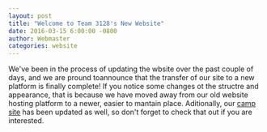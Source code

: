 ```yaml
---
layout: post
title: "Welcome to Team 3128's New Website"
date: 2016-03-15 6:00:00 -0800
author: Webmaster
categories: website
---
```

We've been in the process of updating the wbsite over the past couple of days, and we are pround toannounce that the transfer of our site to a new platform is finally complete! If you notice some changes ot the structre and appearance, that is because we have moved away from our old website hosting platform to a newer, easier to mantain place. Aditionally, our [camp site](/camp/) has been updated as well, so don't forget to check that out if you are interested.
